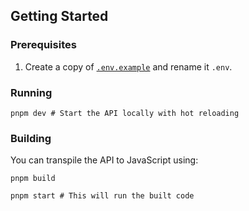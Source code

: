 ## Getting Started

### Prerequisites

1. Create a copy of [`.env.example`](./.env.example) and rename it `.env`.

### Running

```shell
pnpm dev # Start the API locally with hot reloading
```

### Building

You can transpile the API to JavaScript using:

```shell
pnpm build

pnpm start # This will run the built code
```
